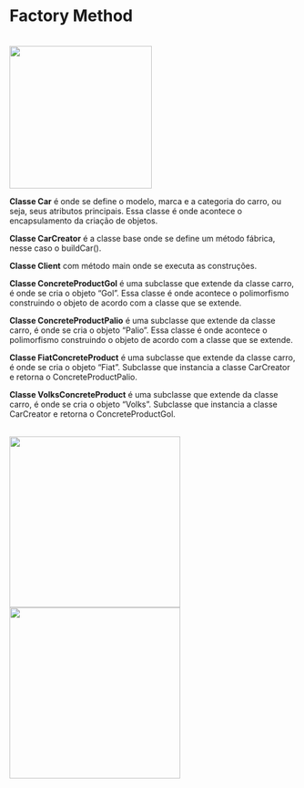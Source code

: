 <h1>Factory Method</h1>

<br>
<img height="250" src="https://upload.wikimedia.org/wikipedia/commons/thumb/e/ed/Factory_Method_UML_class_diagram.png/400px-Factory_Method_UML_class_diagram.png" align="center" />

<p><b>Classe Car</b> é onde se define o modelo, marca e a categoria do carro, ou seja, seus atributos principais. Essa classe é onde acontece o encapsulamento da criação de objetos.</p>
<p><b>Classe CarCreator</b> é a classe base onde se define um método fábrica, nesse caso o buildCar(). </p>
<p><b>Classe Client</b> com método main onde se executa as construções.</p>
<p><b>Classe ConcreteProductGol</b> é uma subclasse que extende da classe carro, é onde se cria o objeto “Gol”. Essa classe é onde acontece o polimorfismo construindo o objeto de acordo com a classe que se extende.</p>
<p><b>Classe ConcreteProductPalio</b> é uma subclasse que extende da classe carro, é onde se cria o objeto “Palio”. Essa classe é onde acontece o polimorfismo construindo o objeto de acordo com a classe que se extende.</p>
<p><b>Classe FiatConcreteProduct</b> é uma subclasse que extende da classe carro, é onde se cria o objeto “Fiat”. Subclasse que instancia a classe CarCreator e retorna o ConcreteProductPalio.</p>
<p><b>Classe VolksConcreteProduct</b> é uma subclasse que extende da classe carro, é onde se cria o objeto “Volks”. Subclasse que instancia a classe CarCreator e retorna o ConcreteProductGol.</p>

<br>
<img height="300" src="https://s3.amazonaws.com/blog.dentrodahistoria.com.br/wp-content/uploads/2022/09/14102436/Mate.png" />
<img height="300" src="https://i.pinimg.com/736x/d3/e9/20/d3e920eda23e9803319f88d138c2541d.jpg" />
